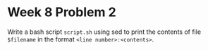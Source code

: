 # Week 8 Problem 2

Write a bash script ` script.sh ` using sed to print the contents of file ` $filename ` in the format ` <line number>:<contents> `.
